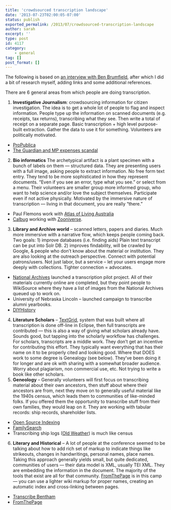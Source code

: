 ```yaml
---
title: 'crowdsourced transcription landscape'
date: '2013-07-23T02:00:05-07:00'
status: publish
exported_permalink: /2013/07/crowdsourced-transcription-landscape
author: sarah
excerpt: ''
type: post
id: 4117
category:
    - general
tag: []
post_format: []
---
```

The following is based on [an interview with Ben Brumfield](https://www.ultrasaurus.com/sarahblog/2013/07/why-crowdsourced-transcription/), after which I did a bit of research myself, adding links and some additional references.

There are 6 general areas from which people are doing transcription.

1. **Investigative Journalism**: crowdsourcing information for citizen investigation. The idea is to get a whole lot of people to flag and inspect information. People type up the information on scanned documents (e.g. receipts, tax returns), transcribing what they see. Then write a total of receipt on a separate page. Basic transcription + high level purpose-built extraction. Gather the data to use it for something. Volunteers are politically motivated. 
  - [ProPublica](http://www.propublica.org/)
  - [The Guardian and MP expenses scandal](http://www.niemanlab.org/2009/06/four-crowdsourcing-lessons-from-the-guardians-spectacular-expenses-scandal-experiment/)
2. **Bio informatics** The archetypical artifact is a plant specimen with a bunch of labels on them — structured data. They are presenting users with a full image, asking people to extract information. No free form text entry. They tend to be more sophisticated in how they represent documents. “Even if you see an error, type what you see.” or select from a menu. Their volunteers are smaller group more informed group, who want to help science and/or love the subject themselves. Participate even if not active physically. Motivated by the immersive nature of transcription — living in that document, you are really “there.” 
  - Paul Flemons work with [Atlas of Living Australia](http://volunteer.ala.org.au/)
  - [Calbug](http://calbug.berkeley.edu/) working with [Zooniverse](https://www.zooniverse.org/).
3. **Library and Archive world** – scanned letters, papers and diaries. Much more immersive with a narrative flow, which keeps people coming back. Two goals: 1) improve databases (i.e. finding aids) Plain text transcript can be put into Solr DB. 2) improves findability, will be crawled by Google, &amp; people who don’t know about the material or institution. They are also looking at the outreach perspective. Connect with potential patrons/users. Not just labor, but a service – let your users engage more deeply with collections. Tighter connection = advocates. 
  - [National Archives](http://transcribe.archives.gov/) launched a transcription pilot project. All of their materials currently online are completed, but they point people to WikiSource where they have a list of images from the National Archives queued up to work on.
  - University of Nebraska Lincoln – launched campaign to transcribe alumni yearbooks.
  - [DIYHistory](http://diyhistory.lib.uiowa.edu/)
4. **Literature Scholars** – [TextGrid](http://www.textgrid.de/en/), system that was built where all transcription is done off-line in Eclipse, then full transcripts are contributed — this is also a way of giving what scholars already have. Sounds good, but tapping into the scholarly workflow has challenges. For scholars, transcripts are a middle work. They don’t get an incentive for contributing this effort. They typically want everything that has their name on it to be properly cited and looking good. Where that DOES work to some degree is Genealogy (see below). They’ve been doing it for longer and are ok with sharing with a somewhat broader audience. Worry about plagiarism, non commercial use, etc. Not trying to write a book like other scholars.
5. **Geneology** – Generally volunteers will first focus on transcribing material about their own ancestors, then stuff about where their ancestors are from, next they move on to generally useful material like the 1940s census, which leads them to communities of like-minded folks. If you offered them the opportunity to transcribe stuff from their own families, they would leap on it. They are working with tabular records: ship records, shareholder lists. 
  - [Open Source Indexing](http://opensourceindexing.org/)
  - [FamilySearch](https://familysearch.org/)
  - Transcribing ship logs ([Old Weather](http://www.oldweather.org/)) is much like census
6. **Literary and Historical** – A lot of people at the conference seemed to be talking about how to add rich set of markup to indicate things like strikeouts, changes in handwritings, personal names, place names. Taking this approach generally yields small, but quite dedicated, communities of users — their data model is XML, usually TEI XML. They are embedding the information in the document. The majority of the tools that exist are all for that community. [FromThePage](http://beta.fromthepage.com/) is in this camp — you can use a lighter wiki markup for proper names, creating an automatic index and cross-linking between pages. 
  - [Transcribe Bentham](http://blogs.ucl.ac.uk/transcribe-bentham/)
  - [FromThePage](http://beta.fromthepage.com/)